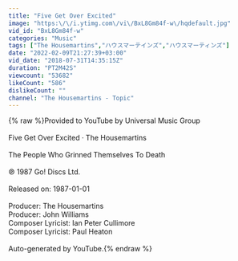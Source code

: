 ```yaml
---
title: "Five Get Over Excited"
image: "https:\/\/i.ytimg.com\/vi\/BxL8Gm84f-w\/hqdefault.jpg"
vid_id: "BxL8Gm84f-w"
categories: "Music"
tags: ["The Housemartins","ハウスマーテインズ","ハウスマーティンズ"]
date: "2022-02-09T21:27:39+03:00"
vid_date: "2018-07-31T14:35:15Z"
duration: "PT2M42S"
viewcount: "53682"
likeCount: "586"
dislikeCount: ""
channel: "The Housemartins - Topic"
---
```

{% raw %}Provided to YouTube by Universal Music Group<br /><br />Five Get Over Excited · The Housemartins<br /><br />The People Who Grinned Themselves To Death<br /><br />℗ 1987 Go! Discs Ltd.<br /><br />Released on: 1987-01-01<br /><br />Producer: The Housemartins<br />Producer: John Williams<br />Composer  Lyricist: Ian Peter Cullimore<br />Composer  Lyricist: Paul Heaton<br /><br />Auto-generated by YouTube.{% endraw %}
